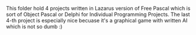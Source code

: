 This folder hold 4 projects written in Lazarus version of Free Pascal 
which is sort of Object Pascal or Delphi for Individual Programming Projects.
The last 4-th project is especially nice becuase it's a graphical game with
written AI which is not so dumb :)
